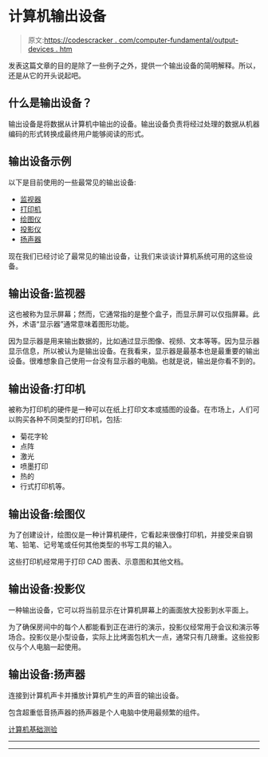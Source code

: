 # 计算机输出设备

> 原文:[https://codescracker . com/computer-fundamental/output-devices . htm](https://codescracker.com/computer-fundamental/output-devices.htm)

发表这篇文章的目的是除了一些例子之外，提供一个输出设备的简明解释。所以，还是从它的开头说起吧。

## 什么是输出设备？

输出设备是将数据从计算机中输出的设备。输出设备负责将经过处理的数据从机器编码的形式转换成最终用户能够阅读的形式。

## 输出设备示例

以下是目前使用的一些最常见的输出设备:

*   [监视器](#b)
*   [打印机](#c)
*   [绘图仪](#a)
*   [投影仪](#d)
*   [扬声器](#e)

现在我们已经讨论了最常见的输出设备，让我们来谈谈计算机系统可用的这些设备。

## 输出设备:监视器

这也被称为显示屏幕；然而，它通常指的是整个盒子，而显示屏可以仅指屏幕。此外，术语“显示器”通常意味着图形功能。

因为显示器是用来输出数据的，比如通过显示图像、视频、文本等等。因为显示器显示信息，所以被认为是输出设备。在我看来，显示器是最基本也是最重要的输出设备。很难想象自己使用一台没有显示器的电脑。也就是说，输出是你看不到的。

## 输出设备:打印机

被称为打印机的硬件是一种可以在纸上打印文本或插图的设备。在市场上，人们可以购买各种不同类型的打印机，包括:

*   菊花字轮
*   点阵
*   激光
*   喷墨打印
*   热的
*   行式打印机等。

## 输出设备:绘图仪

为了创建设计，绘图仪是一种计算机硬件，它看起来很像打印机，并接受来自钢笔、铅笔、记号笔或任何其他类型的书写工具的输入。

这些打印机经常用于打印 CAD 图表、示意图和其他文档。

## 输出设备:投影仪

一种输出设备，它可以将当前显示在计算机屏幕上的画面放大投影到水平面上。

为了确保房间中的每个人都能看到正在进行的演示，投影仪经常用于会议和演示等场合。投影仪是小型设备，实际上比烤面包机大一点，通常只有几磅重。这些投影仪与个人电脑一起使用。

## 输出设备:扬声器

连接到计算机声卡并播放计算机产生的声音的输出设备。

包含超重低音扬声器的扬声器是个人电脑中使用最频繁的组件。

[计算机基础测验](/exam/showtest.php?subid=14)

* * *

* * *